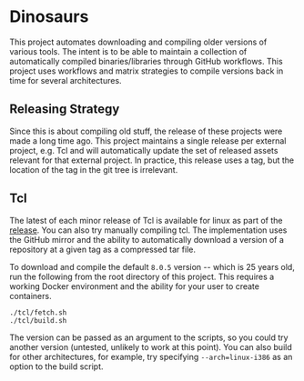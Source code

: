 # Dinosaurs

This project automates downloading and compiling older versions of various
tools. The intent is to be able to maintain a collection of automatically
compiled binaries/libraries through GitHub workflows. This project uses
workflows and matrix strategies to compile versions back in time for several
architectures.

## Releasing Strategy

Since this is about compiling old stuff, the release of these projects were made
a long time ago. This project maintains a single release per external project,
e.g. Tcl and will automatically update the set of released assets relevant for
that external project. In practice, this release uses a tag, but the location of
the tag in the git tree is irrelevant.

## Tcl

The latest of each minor release of Tcl is available for linux as part of the
[release][tcl-release]. You can also try manually compiling tcl. The
implementation uses the GitHub mirror and the ability to automatically download
a version of a repository at a given tag as a compressed tar file.

To download and compile the default `8.0.5` version -- which is 25 years old,
run the following from the root directory of this project. This requires a
working Docker environment and the ability for your user to create containers.

```shell
./tcl/fetch.sh
./tcl/build.sh
```

The version can be passed as an argument to the scripts, so you could try
another version (untested, unlikely to work at this point). You can also build
for other architectures, for example, try specifying `--arch=linux-i386` as an
option to the build script.

  [tcl-release]: https://github.com/efrecon/dinosaurs/releases/tag/tcl
